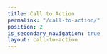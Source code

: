 ```yaml
---
title: Call to Action
permalink: "/call-to-action/"
position: 2
is_secondary_navigation: true
layout: call-to-action
---
```


